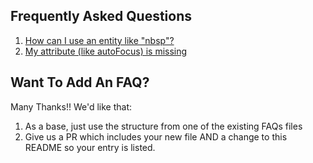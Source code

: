## Frequently Asked Questions

1. [How can I use an entity like "nbsp"?](UsingAnEntity.md)
2. [My attribute (like autoFocus) is missing](MyAttributesAreMissing.md)


## Want To Add An FAQ?  

Many Thanks!! We'd like that:
1. As a base, just use the structure from one of the existing FAQs files
2. Give us a PR which includes your new file AND a change to this README so your entry is listed. 
